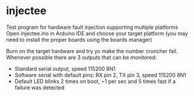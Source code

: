 # injectee
Test program for hardware fault injection supporting multiple platforms
Open injectee.ino in Arduino IDE and choose your target platform (you may need to install the proper boards using the boards manager)

Burn on the target hardware and try yo make the number cruncher fail.
Whenever possible there are 3 outputs that can be monitored:
* Standard serial output, speed 115200 8N1
* Software serial with default pins: RX pin 2, TX pin 3, speed 115200 8N1
* Default LED blinks 2 times on boot, ~1 per sec and 5 times fast if a failure was detected 
